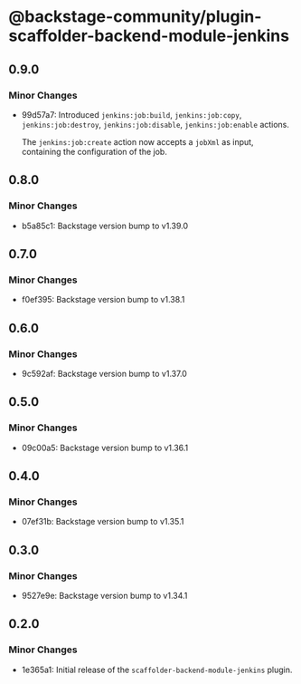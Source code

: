 # @backstage-community/plugin-scaffolder-backend-module-jenkins

## 0.9.0

### Minor Changes

- 99d57a7: Introduced `jenkins:job:build`, `jenkins:job:copy`, `jenkins:job:destroy`, `jenkins:job:disable`, `jenkins:job:enable` actions.

  The `jenkins:job:create` action now accepts a `jobXml` as input, containing the configuration of the job.

## 0.8.0

### Minor Changes

- b5a85c1: Backstage version bump to v1.39.0

## 0.7.0

### Minor Changes

- f0ef395: Backstage version bump to v1.38.1

## 0.6.0

### Minor Changes

- 9c592af: Backstage version bump to v1.37.0

## 0.5.0

### Minor Changes

- 09c00a5: Backstage version bump to v1.36.1

## 0.4.0

### Minor Changes

- 07ef31b: Backstage version bump to v1.35.1

## 0.3.0

### Minor Changes

- 9527e9e: Backstage version bump to v1.34.1

## 0.2.0

### Minor Changes

- 1e365a1: Initial release of the `scaffolder-backend-module-jenkins` plugin.
